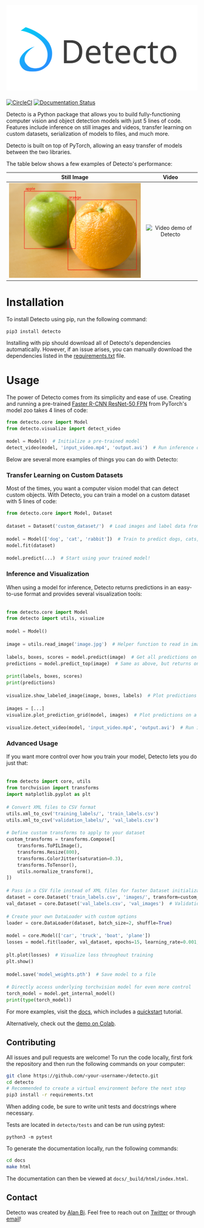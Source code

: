 ![Detecto Logo](assets/logo_words.svg)
--------------------------------------

[![CircleCI](https://circleci.com/gh/alankbi/detecto/tree/master.svg?style=svg)](https://circleci.com/gh/alankbi/detecto/tree/master)
[![Documentation Status](https://readthedocs.org/projects/detecto/badge/?version=latest)](https://detecto.readthedocs.io/en/latest/?badge=latest)


Detecto is a Python package that allows you to build fully-functioning computer vision and object detection models with just 5 lines of code. 
Features include inference on still images and videos, transfer learning on custom datasets, serialization of models to files, and much more. 

Detecto is built on top of PyTorch, allowing an easy transfer of models between the two libraries.

The table below shows a few examples of Detecto's performance:   

Still Image                                                                   |  Video
:----------------------------------------------------------------------------:|:-----------------------------------------:
<img src="./assets/apple_orange.png" alt="Detecto still image" width="500px"> | ![Video demo of Detecto](assets/demo.gif)

# Installation

To install Detecto using pip, run the following command:

`pip3 install detecto`

Installing with pip should download all of Detecto's dependencies automatically. 
However, if an issue arises, you can manually download the dependencies listed in the [requirements.txt](requirements.txt) file.

# Usage

The power of Detecto comes from its simplicity and ease of use. Creating and running a pre-trained 
[Faster R-CNN ResNet-50 FPN](https://pytorch.org/docs/stable/torchvision/models.html#object-detection-instance-segmentation-and-person-keypoint-detection) 
from PyTorch's model zoo takes 4 lines of code:

```python
from detecto.core import Model
from detecto.visualize import detect_video

model = Model()  # Initialize a pre-trained model
detect_video(model, 'input_video.mp4', 'output.avi')  # Run inference on a video
```

Below are several more examples of things you can do with Detecto:

### Transfer Learning on Custom Datasets

Most of the times, you want a computer vision model that can detect custom objects. With Detecto, you can train a model on a custom dataset with 5 lines of code: 

```python
from detecto.core import Model, Dataset

dataset = Dataset('custom_dataset/')  # Load images and label data from the custom_dataset/ folder

model = Model(['dog', 'cat', 'rabbit'])  # Train to predict dogs, cats, and rabbits
model.fit(dataset)

model.predict(...)  # Start using your trained model!
```

### Inference and Visualization

When using a model for inference, Detecto returns predictions in an easy-to-use format and provides several visualization tools:

```python

from detecto.core import Model
from detecto import utils, visualize

model = Model()

image = utils.read_image('image.jpg')  # Helper function to read in images

labels, boxes, scores = model.predict(image)  # Get all predictions on an image
predictions = model.predict_top(image)  # Same as above, but returns only the top predictions

print(labels, boxes, scores)
print(predictions)

visualize.show_labeled_image(image, boxes, labels)  # Plot predictions on a single image

images = [...]
visualize.plot_prediction_grid(model, images)  # Plot predictions on a list of images

visualize.detect_video(model, 'input_video.mp4', 'output.avi')  # Run inference on a video
```

### Advanced Usage

If you want more control over how you train your model, Detecto lets you do just that:

```python

from detecto import core, utils
from torchvision import transforms
import matplotlib.pyplot as plt

# Convert XML files to CSV format
utils.xml_to_csv('training_labels/', 'train_labels.csv')
utils.xml_to_csv('validation_labels/', 'val_labels.csv')

# Define custom transforms to apply to your dataset
custom_transforms = transforms.Compose([
    transforms.ToPILImage(),
    transforms.Resize(800),
    transforms.ColorJitter(saturation=0.3),
    transforms.ToTensor(),
    utils.normalize_transform(),
])

# Pass in a CSV file instead of XML files for faster Dataset initialization speeds
dataset = core.Dataset('train_labels.csv', 'images/', transform=custom_transforms)
val_dataset = core.Dataset('val_labels.csv', 'val_images')  # Validation dataset for training

# Create your own DataLoader with custom options
loader = core.DataLoader(dataset, batch_size=2, shuffle=True) 

model = core.Model(['car', 'truck', 'boat', 'plane'])
losses = model.fit(loader, val_dataset, epochs=15, learning_rate=0.001, verbose=True)

plt.plot(losses)  # Visualize loss throughout training
plt.show()

model.save('model_weights.pth')  # Save model to a file

# Directly access underlying torchvision model for even more control
torch_model = model.get_internal_model()
print(type(torch_model))
```

For more examples, visit the [docs](https://detecto.readthedocs.io/), which includes a [quickstart](https://detecto.readthedocs.io/en/latest/usage/quickstart.html) tutorial.

Alternatively, check out the [demo on Colab](https://colab.research.google.com/drive/1ISaTV5F-7b4i2QqtjTa7ToDPQ2k8qEe0).  

## Contributing

All issues and pull requests are welcome! To run the code locally, first fork the repository and then run the following commands on your computer: 

```bash
git clone https://github.com/<your-username>/detecto.git
cd detecto
# Recommended to create a virtual environment before the next step
pip3 install -r requirements.txt
```

When adding code, be sure to write unit tests and docstrings where necessary. 

Tests are located in `detecto/tests` and can be run using pytest:

`python3 -m pytest`

To generate the documentation locally, run the following commands:

```bash
cd docs
make html
```

The documentation can then be viewed at `docs/_build/html/index.html`.

## Contact

Detecto was created by [Alan Bi](https://www.alanbi.com/). Feel free to reach out on [Twitter](https://twitter.com/alankbi) or through [email](mailto:alan.bi326@gmail.com)!
